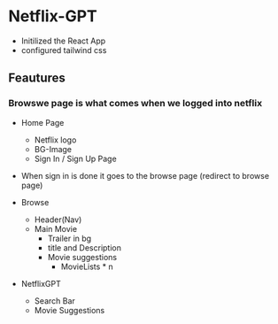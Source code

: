 # Netflix-GPT

- Initilized the React App
- configured tailwind css

## Feautures

### Browswe page is what comes when we logged into netflix

- Home Page
  - Netflix logo
  - BG-Image
  - Sign In / Sign Up Page

- When sign in is done it goes to the browse page (redirect to browse page)

- Browse
  - Header(Nav)
  - Main Movie
    - Trailer in bg
    - title and Description
    - Movie suggestions
      - MovieLists * n

- NetflixGPT
  - Search Bar
  - Movie Suggestions
